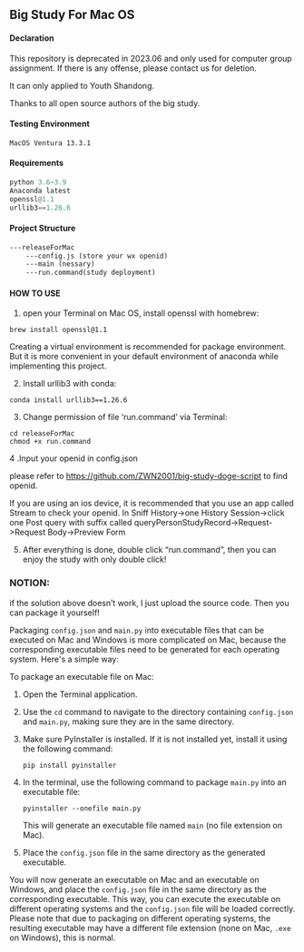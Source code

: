 ## Big Study For Mac OS

#### Declaration

This repository is deprecated in 2023.06 and only used for computer group assignment. If there is any offense, please contact us for deletion.

It can only applied to Youth Shandong. 

Thanks to all open source authors of the big study. 

#### Testing Environment

```
MacOS Ventura 13.3.1
```

#### Requirements

```py
python 3.6~3.9
Anaconda latest
openssl@1.1
urllib3==1.26.6 
```

#### Project Structure

```xml
---releaseForMac
	---config.js (store your wx openid)
	---main (nessary)
	---run.command(study deployment)
```

#### HOW TO USE

1. open your Terminal on Mac OS, install openssl with homebrew:

```
brew install openssl@1.1
```

Creating a virtual environment is recommended for package environment. But it is more convenient in your default environment of anaconda while implementing this project.

2. Install urllib3 with conda:

```
conda install urllib3==1.26.6
```

3. Change permission of file ‘run.command’ via Terminal:

```
cd releaseForMac
chmod +x run.command
```

4 .Input your openid in config.json

please refer to https://github.com/ZWN2001/big-study-doge-script to find openid.

If you are using an ios device, it is recommended that you use an app called Stream to check your openid. In Sniff History->one History Session->click one Post query with suffix called queryPersonStudyRecord->Request->Request Body->Preview Form

5. After everything is done, double click “run.command”, then you can enjoy the study with only double click!

### NOTION:

if the solution above doesn’t work, I just upload the source code. Then you can package it yourself!

Packaging `config.json` and `main.py` into executable files that can be executed on Mac and Windows is more complicated on Mac, because the corresponding executable files need to be generated for each operating system. Here's a simple way:

To package an executable file on Mac:

1. Open the Terminal application.

2. Use the `cd` command to navigate to the directory containing `config.json` and `main.py`, making sure they are in the same directory.

3. Make sure PyInstaller is installed. If it is not installed yet, install it using the following command:

   ```shell
   pip install pyinstaller
   ```

4. In the terminal, use the following command to package `main.py` into an executable file:

   ```shell
   pyinstaller --onefile main.py
   ```

   This will generate an executable file named `main` (no file extension on Mac).

5. Place the `config.json` file in the same directory as the generated executable.

You will now generate an executable on Mac and an executable on Windows, and place the `config.json` file in the same directory as the corresponding executable. This way, you can execute the executable on different operating systems and the `config.json` file will be loaded correctly. Please note that due to packaging on different operating systems, the resulting executable may have a different file extension (none on Mac, `.exe` on Windows), this is normal.
